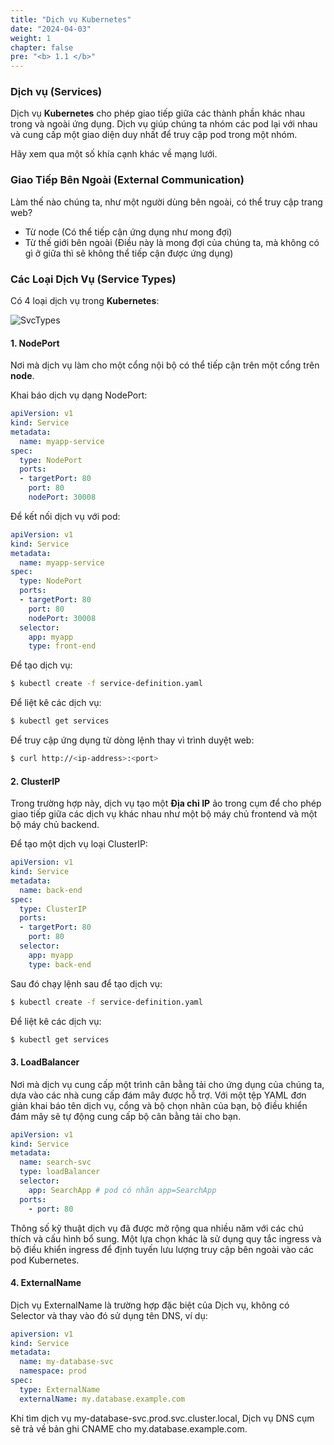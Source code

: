 ```yaml
---
title: "Dịch vụ Kubernetes"
date: "2024-04-03"
weight: 1
chapter: false
pre: "<b> 1.1 </b>"
---
```


### Dịch vụ (Services)

Dịch vụ **Kubernetes** cho phép giao tiếp giữa các thành phần khác nhau trong và ngoài ứng dụng. Dịch vụ giúp chúng ta nhóm các pod lại với nhau và cung cấp một giao diện duy nhất để truy cập pod trong một nhóm.

Hãy xem qua một số khía cạnh khác về mạng lưới.

### Giao Tiếp Bên Ngoài (External Communication)

Làm thế nào chúng ta, như một người dùng bên ngoài, có thể truy cập trang web?

- Từ node (Có thể tiếp cận ứng dụng như mong đợi)
- Từ thế giới bên ngoài (Điều này là mong đợi của chúng ta, mà không có gì ở giữa thì sẽ không thể tiếp cận được ứng dụng)

### Các Loại Dịch Vụ (Service Types)
Có 4 loại dịch vụ trong **Kubernetes**:

![SvcTypes](../../../images/1/1/0001.png)

#### 1. NodePort

Nơi mà dịch vụ làm cho một cổng nội bộ có thể tiếp cận trên một cổng trên **node**.

Khai báo dịch vụ dạng NodePort:

```yaml
apiVersion: v1
kind: Service
metadata:
  name: myapp-service
spec:
  type: NodePort
  ports:
  - targetPort: 80
    port: 80
    nodePort: 30008
```

Để kết nối dịch vụ với pod:

```yaml
apiVersion: v1
kind: Service
metadata:
  name: myapp-service
spec:
  type: NodePort
  ports:
  - targetPort: 80
    port: 80
    nodePort: 30008
  selector:
    app: myapp
    type: front-end
```

Để tạo dịch vụ:

```sh
$ kubectl create -f service-definition.yaml
```

Để liệt kê các dịch vụ:

```sh
$ kubectl get services
```

Để truy cập ứng dụng từ dòng lệnh thay vì trình duyệt web:

```bash
$ curl http://<ip-address>:<port>
```

#### 2. ClusterIP

Trong trường hợp này, dịch vụ tạo một **Địa chỉ IP** ảo trong cụm để cho phép giao tiếp giữa các dịch vụ khác nhau như một bộ máy chủ frontend và một bộ máy chủ backend.

Để tạo một dịch vụ loại ClusterIP:

```yaml
apiVersion: v1
kind: Service
metadata:
  name: back-end
spec:
  type: ClusterIP
  ports:
  - targetPort: 80
    port: 80
  selector:
    app: myapp
    type: back-end
```

Sau đó chạy lệnh sau để tạo dịch vụ:

```bash
$ kubectl create -f service-definition.yaml
```

Để liệt kê các dịch vụ:

```bash
$ kubectl get services
```

#### 3. LoadBalancer

Nơi mà dịch vụ cung cấp một trình cân bằng tải cho ứng dụng của chúng ta, dựa vào các nhà cung cấp đám mây được hỗ trợ. Với một tệp YAML đơn giản khai báo tên dịch vụ, cổng và bộ chọn nhãn của bạn, bộ điều khiển đám mây sẽ tự động cung cấp bộ cân bằng tải cho bạn.

```yaml
apiVersion: v1
kind: Service
metadata:
  name: search-svc
  type: loadBalancer
  selector:
    app: SearchApp # pod có nhãn app=SearchApp
  ports:
    - port: 80
```
Thông số kỹ thuật dịch vụ đã được mở rộng qua nhiều năm với các chú thích và cấu hình bổ sung. Một lựa chọn khác là sử dụng quy tắc ingress và bộ điều khiển ingress để định tuyến lưu lượng truy cập bên ngoài vào các pod Kubernetes.

#### 4. ExternalName
Dịch vụ ExternalName là trường hợp đặc biệt của Dịch vụ, không có Selector và thay vào đó sử dụng tên DNS, ví dụ:
```yaml
apiversion: v1
kind: Service
metadata:
  name: my-database-svc
  namespace: prod
spec:
  type: ExternalName
  externalName: my.database.example.com
```
Khi tìm dịch vụ my-database-svc.prod.svc.cluster.local, Dịch vụ DNS cụm sẽ trả về bản ghi CNAME cho my.database.example.com.